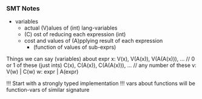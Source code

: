 

### SMT Notes ###

- variables
    + actual (V)alues of (int) lang-variables
    + (C) ost of reducing each expression (int)
    + cost and values of (A)pplying result of each expression
        * (function of values of sub-exprs)

Things we can say (variables) about expr x:
V(x), V(A(x)), V(A(A(x))), ...      // 0 or 1 of these (just ints)
C(x), C(A(x)), C(A(A(x))), ...      // any number of these
v: V(w) | C(w)
w: expr | A(expr)

!!! Start with a strongly typed implementation !!!
vars about functions will be function-vars of similar signature









